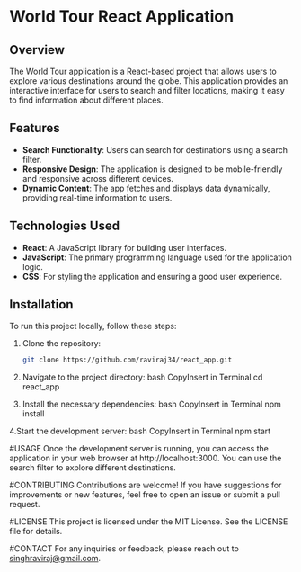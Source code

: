 # World Tour React Application

## Overview
The World Tour application is a React-based project that allows users to explore various destinations around the globe. This application provides an interactive interface for users to search and filter locations, making it easy to find information about different places.

## Features
- **Search Functionality**: Users can search for destinations using a search filter.
- **Responsive Design**: The application is designed to be mobile-friendly and responsive across different devices.
- **Dynamic Content**: The app fetches and displays data dynamically, providing real-time information to users.

## Technologies Used
- **React**: A JavaScript library for building user interfaces.
- **JavaScript**: The primary programming language used for the application logic.
- **CSS**: For styling the application and ensuring a good user experience.

## Installation
To run this project locally, follow these steps:

1. Clone the repository:
   ```bash
   git clone https://github.com/raviraj34/react_app.git

2. Navigate to the project directory:
 bash
 CopyInsert in Terminal
 cd react_app


4. Install the necessary dependencies:
bash
CopyInsert in Terminal
npm install


4.Start the development server:
bash
CopyInsert in Terminal
npm start


#USAGE
Once the development server is running, you can access the application in your web browser at http://localhost:3000. You can use the search filter to explore different destinations.

#CONTRIBUTING
Contributions are welcome! If you have suggestions for improvements or new features, feel free to open an issue or submit a pull request.

#LICENSE
This project is licensed under the MIT License. See the LICENSE file for details.

#CONTACT
For any inquiries or feedback, please reach out to singhraviraj@gmail.com.
